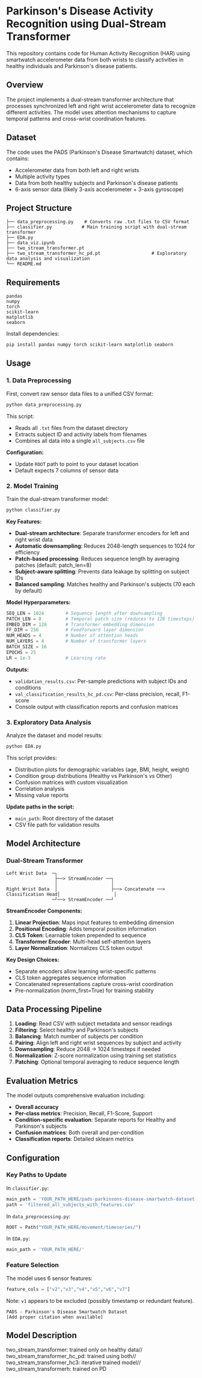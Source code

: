# Parkinson's Disease Activity Recognition using Dual-Stream Transformer

This repository contains code for Human Activity Recognition (HAR) using smartwatch accelerometer data from both wrists to classify activities in healthy individuals and Parkinson's disease patients.

## Overview

The project implements a dual-stream transformer architecture that processes synchronized left and right wrist accelerometer data to recognize different activities. The model uses attention mechanisms to capture temporal patterns and cross-wrist coordination features.

## Dataset

The code uses the PADS (Parkinson's Disease Smartwatch) dataset, which contains:
- Accelerometer data from both left and right wrists
- Multiple activity types
- Data from both healthy subjects and Parkinson's disease patients
- 6-axis sensor data (likely 3-axis accelerometer + 3-axis gyroscope)

## Project Structure
```
├── data_preprocessing.py    # Converts raw .txt files to CSV format
├── classifier.py           # Main training script with dual-stream transformer
├── EDA.py
├── data_viz.ipynb
├── two_stream_transformer.pt
├── two_stream_transformer_hc_pd.pt                   # Exploratory data analysis and visualization
└── README.md
```


## Requirements
```
pandas
numpy
torch
scikit-learn
matplotlib
seaborn
```

Install dependencies:
```bash
pip install pandas numpy torch scikit-learn matplotlib seaborn
```

## Usage

### 1. Data Preprocessing

First, convert raw sensor data files to a unified CSV format:
```python
python data_preprocessing.py
```

This script:
- Reads all `.txt` files from the dataset directory
- Extracts subject ID and activity labels from filenames
- Combines all data into a single `all_subjects.csv` file

**Configuration:**
- Update `ROOT` path to point to your dataset location
- Default expects 7 columns of sensor data

### 2. Model Training

Train the dual-stream transformer model:
```python
python classifier.py
```

**Key Features:**
- **Dual-stream architecture**: Separate transformer encoders for left and right wrist data
- **Automatic downsampling**: Reduces 2048-length sequences to 1024 for efficiency
- **Patch-based processing**: Reduces sequence length by averaging patches (default: patch_len=8)
- **Subject-aware splitting**: Prevents data leakage by splitting on subject IDs
- **Balanced sampling**: Matches healthy and Parkinson's subjects (70 each by default)

**Model Hyperparameters:**
```python
SEQ_LEN = 1024        # Sequence length after downsampling
PATCH_LEN = 8         # Temporal patch size (reduces to 128 timesteps)
EMBED_DIM = 128       # Transformer embedding dimension
FF_DIM = 256          # Feedforward layer dimension
NUM_HEADS = 4         # Number of attention heads
NUM_LAYERS = 4        # Number of transformer layers
BATCH_SIZE = 16
EPOCHS = 25
LR = 1e-3             # Learning rate
```

**Outputs:**
- `validation_results.csv`: Per-sample predictions with subject IDs and conditions
- `val_classification_results_hc_pd.csv`: Per-class precision, recall, F1-score
- Console output with classification reports and confusion matrices

### 3. Exploratory Data Analysis

Analyze the dataset and model results:
```python
python EDA.py
```

This script provides:
- Distribution plots for demographic variables (age, BMI, height, weight)
- Condition group distributions (Healthy vs Parkinson's vs Other)
- Confusion matrices with custom visualization
- Correlation analysis
- Missing value reports

**Update paths in the script:**
- `main_path`: Root directory of the dataset
- CSV file path for validation results

## Model Architecture

### Dual-Stream Transformer
```
Left Wrist Data  ─┐
                  ├──> StreamEncoder ──┐
                  │                    │
Right Wrist Data  │                    ├──> Concatenate ──> Classification Head│                    │
                 ─┘──> StreamEncoder ──┘
```

**StreamEncoder Components:**
1. **Linear Projection**: Maps input features to embedding dimension
2. **Positional Encoding**: Adds temporal position information
3. **CLS Token**: Learnable token prepended to sequence
4. **Transformer Encoder**: Multi-head self-attention layers
5. **Layer Normalization**: Normalizes CLS token output

**Key Design Choices:**
- Separate encoders allow learning wrist-specific patterns
- CLS token aggregates sequence information
- Concatenated representations capture cross-wrist coordination
- Pre-normalization (norm_first=True) for training stability

## Data Processing Pipeline

1. **Loading**: Read CSV with subject metadata and sensor readings
2. **Filtering**: Select healthy and Parkinson's subjects
3. **Balancing**: Match number of subjects per condition
4. **Pairing**: Align left and right wrist sequences by subject and activity
5. **Downsampling**: Reduce 2048 → 1024 timesteps if needed
6. **Normalization**: Z-score normalization using training set statistics
7. **Patching**: Optional temporal averaging to reduce sequence length

## Evaluation Metrics

The model outputs comprehensive evaluation including:
- **Overall accuracy**
- **Per-class metrics**: Precision, Recall, F1-Score, Support
- **Condition-specific evaluation**: Separate reports for Healthy and Parkinson's subjects
- **Confusion matrices**: Both overall and per-condition
- **Classification reports**: Detailed sklearn metrics

## Configuration

### Key Paths to Update

In `classifier.py`:
```python
main_path = 'YOUR_PATH_HERE/pads-parkinsons-disease-smartwatch-dataset-1.0.0/'
path = 'filtered_all_subjects_with_features.csv'
```

In `data_preprocessing.py`:
```python
ROOT = Path("YOUR_PATH_HERE/movement/timeseries/")
```

In `EDA.py`:
```python
main_path = 'YOUR_PATH_HERE/'
```

### Feature Selection

The model uses 6 sensor features:
```python
feature_cols = ["v2","v3","v4","v5","v6","v7"]
```

Note: `v1` appears to be excluded (possibly timestamp or redundant feature).


```
PADS - Parkinson's Disease Smartwatch Dataset
[Add proper citation when available]
```

## Model Description

two_stream_transformer: trained only on healthy data//
two_stream_transformer_hc_pd: trained using both//
two_stream_transformer_hc3: iterative trained model//
two_stream_transformerh: trained on PD
